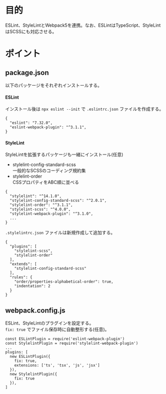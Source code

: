 # 目的
ESLint、StyleLintとWebpack5を連携。なお、ESLintはTypeScript、StyleLintはSCSSにも対応させる。
# ポイント
## package.json
以下のパッケージをそれぞれインストールする。
#### ESLint
インストール後は `npx eslint --init` で `.eslintrc.json` ファイルを作成する。
```
{
  "eslint": "7.32.0",
  "eslint-webpack-plugin": "^3.1.1",
}
```
#### StyleLint
StyleLintを拡張するパッケージも一緒にインストール(任意)
- stylelint-config-standard-scss<br/>
一般的なSCSSのコーディング規約集
- stylelint-order<br/>
CSSプロパティをABC順に並べる
```
{
  "stylelint": "^14.1.0",
  "stylelint-config-standard-scss": "^2.0.1",
  "stylelint-order": "^3.1.1",
  "stylelint-scss": "^4.0.0",
  "stylelint-webpack-plugin": "^3.1.0",
  ...
}
```
`.stylelintrc.json` ファイルは新規作成して追加する。
```
{
  "plugins": [
    "stylelint-scss",
    "stylelint-order"
  ],
  "extends": [
    "stylelint-config-standard-scss"
  ],
  "rules": {
    "order/properties-alphabetical-order": true,
    "indentation": 2
  }
}
```

## webpack.config.js
ESLint、StyleLintのプラグインを設定する。<br/>
`fix: true` でファイル保存時に自動整形する(任意)。
```
const ESLintPlugin = require('eslint-webpack-plugin')
const StylelintPlugin = require('stylelint-webpack-plugin')
...
plugins: [
  new ESLintPlugin({
    fix: true,
    extensions: ['ts', 'tsx', 'js', 'jsx']
  }),
  new StylelintPlugin({
    fix: true
  }),
]
